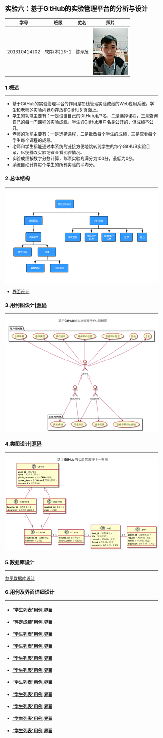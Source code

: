## 实验六：基于GitHub的实验管理平台的分析与设计
|学号|班级|姓名|照片|
|:-------:|:-------------: | :----------:|:---:|
|201610414102|软件(本)16-1|陈泽茂|![wo](../test1/wo.jpg)
### 1.概述
<hr>

- 基于GitHub的实验管理平台的作用是在线管理实验成绩的Web应用系统。学生和老师的实验内容均存放在GitHUB 页面上。
- 学生的功能主要有：一是设置自己的GitHub用户名，二是选择课程，三是查询自己的每一门课程的实验成绩。学生的GitHub用户名是公开的，但成绩不公开。
- 老师的功能主要有：一是选择课程，二是批改每个学生的成绩，三是查看每个学生每个课程的成绩。
- 老师和学生都能通过本系统的链接方便地跳转到学生的每个GitHUB实验目录，以便批改实验或者查看实验情况。
- 实验成绩按数字分数计算，每项实验的满分为100分，最低为0分。
- 系统自动计算每个学生的所有实验的平均分。
### 2.总体结构
<hr>

![实验管理平台](./images/实验管理平台.jpg)

- [界面设计](./ui/界面没设计)

### 3.用例图设计|[源码](./uml/用例图设计.puml)
<hr>

![用例图设计](./images/用例图设计.png)

### 4.类图设计|[源码](./uml/类图设计.puml)
<hr>

![类图设计](./images/类图设计.png)

### 5.数据库设计
<hr>

[参见数据库设计](./md/数据库设计.md)
### 6.用例及界面详细设计
<hr>

- #### [“学生列表”用例](./用例/学生列表.md),[界面](./ui/index.html)
- #### [“评定成绩”用例](./用例/评定成绩.md),[界面](./ui/index.html)
- #### [“学生列表”用例](./用例/学生列表.md),[界面](./ui/index.html)
- #### [“学生列表”用例](./用例/学生列表.md),[界面](./ui/index.html)
- #### [“学生列表”用例](./用例/学生列表.md),[界面](./ui/index.html)
- #### [“学生列表”用例](./用例/学生列表.md),[界面](./ui/index.html)
- #### [“学生列表”用例](./用例/学生列表.md),[界面](./ui/index.html)
- #### [“学生列表”用例](./用例/学生列表.md),[界面](./ui/index.html)
- #### [“学生列表”用例](./用例/学生列表.md),[界面](./ui/index.html)
- #### [“学生列表”用例](./用例/学生列表.md),[界面](./ui/index.html)
- #### [“学生列表”用例](./用例/学生列表.md),[界面](./ui/index.html)



